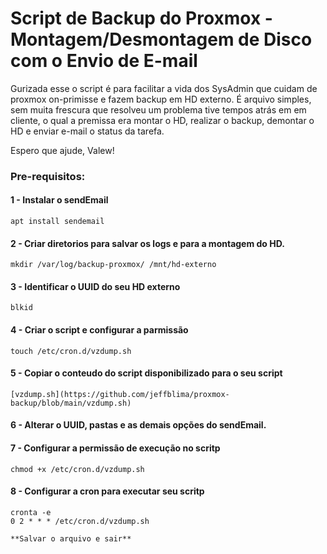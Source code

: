 # Script de Backup do Proxmox - Montagem/Desmontagem de Disco com o Envio de E-mail 

Gurizada esse o script é para facilitar a vida dos SysAdmin que cuidam de proxmox on-primisse e fazem backup em HD externo. 
É arquivo simples, sem muita frescura que resolveu um problema tive tempos atrás em em cliente, o qual a premissa era montar o HD, realizar o backup, demontar o HD e enviar e-mail o status da tarefa.

Espero que ajude, Valew!

### Pre-requisitos:

#### 1 - Instalar o sendEmail

    apt install sendemail

#### 2 - Criar diretorios para salvar os logs e para a montagem do HD.

    mkdir /var/log/backup-proxmox/ /mnt/hd-externo

#### 3 - Identificar o UUID do seu HD externo

    blkid

#### 4 - Criar o script e configurar a parmissão

    touch /etc/cron.d/vzdump.sh

#### 5 - Copiar o conteudo do script disponibilizado para o seu script

    [vzdump.sh](https://github.com/jeffblima/proxmox-backup/blob/main/vzdump.sh)

#### 6 - Alterar o UUID, pastas e as demais opções do sendEmail.

#### 7 - Configurar a permissão de execução no scritp

    chmod +x /etc/cron.d/vzdump.sh

#### 8 - Configurar a cron para executar seu scritp

    cronta -e
    0 2 * * * /etc/cron.d/vzdump.sh

    **Salvar o arquivo e sair**
    

